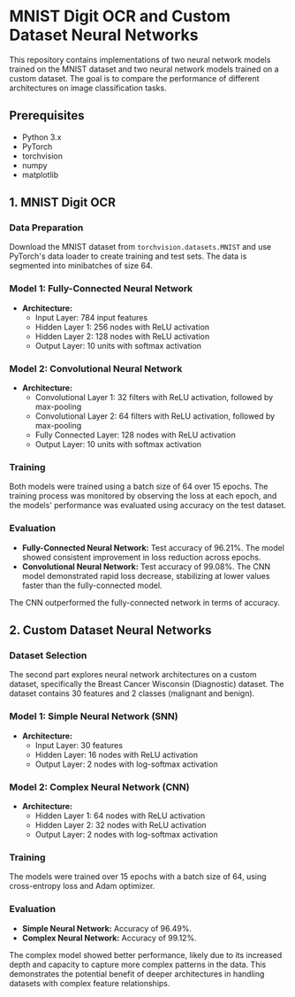 # MNIST Digit OCR and Custom Dataset Neural Networks

This repository contains implementations of two neural network models trained on the MNIST dataset and two neural network models trained on a custom dataset. The goal is to compare the performance of different architectures on image classification tasks.

## Prerequisites

- Python 3.x
- PyTorch
- torchvision
- numpy
- matplotlib

## 1. MNIST Digit OCR

### Data Preparation

Download the MNIST dataset from `torchvision.datasets.MNIST` and use PyTorch's data loader to create training and test sets. The data is segmented into minibatches of size 64.

### Model 1: Fully-Connected Neural Network

- **Architecture:**
  - Input Layer: 784 input features
  - Hidden Layer 1: 256 nodes with ReLU activation
  - Hidden Layer 2: 128 nodes with ReLU activation
  - Output Layer: 10 units with softmax activation

### Model 2: Convolutional Neural Network

- **Architecture:**
  - Convolutional Layer 1: 32 filters with ReLU activation, followed by max-pooling
  - Convolutional Layer 2: 64 filters with ReLU activation, followed by max-pooling
  - Fully Connected Layer: 128 nodes with ReLU activation
  - Output Layer: 10 units with softmax activation

### Training

Both models were trained using a batch size of 64 over 15 epochs. The training process was monitored by observing the loss at each epoch, and the models' performance was evaluated using accuracy on the test dataset.

### Evaluation

- **Fully-Connected Neural Network:** Test accuracy of 96.21%. The model showed consistent improvement in loss reduction across epochs.
- **Convolutional Neural Network:** Test accuracy of 99.08%. The CNN model demonstrated rapid loss decrease, stabilizing at lower values faster than the fully-connected model.

The CNN outperformed the fully-connected network in terms of accuracy.

## 2. Custom Dataset Neural Networks

### Dataset Selection

The second part explores neural network architectures on a custom dataset, specifically the Breast Cancer Wisconsin (Diagnostic) dataset. The dataset contains 30 features and 2 classes (malignant and benign).

### Model 1: Simple Neural Network (SNN)

- **Architecture:**
  - Input Layer: 30 features
  - Hidden Layer: 16 nodes with ReLU activation
  - Output Layer: 2 nodes with log-softmax activation

### Model 2: Complex Neural Network (CNN)

- **Architecture:**
  - Hidden Layer 1: 64 nodes with ReLU activation
  - Hidden Layer 2: 32 nodes with ReLU activation
  - Output Layer: 2 nodes with log-softmax activation

### Training

The models were trained over 15 epochs with a batch size of 64, using cross-entropy loss and Adam optimizer.

### Evaluation

- **Simple Neural Network:** Accuracy of 96.49%.
- **Complex Neural Network:** Accuracy of 99.12%.

The complex model showed better performance, likely due to its increased depth and capacity to capture more complex patterns in the data. This demonstrates the potential benefit of deeper architectures in handling datasets with complex feature relationships.

